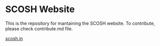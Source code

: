 # SCOSH Website
This is the repository for mantaining the SCOSH website. To contribute, please check contribute.md file. 

[scosh.in](http://scosh.in)
